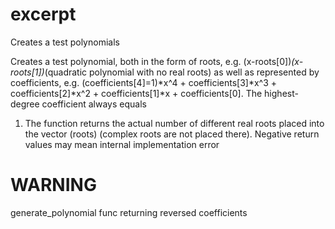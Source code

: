 # excerpt
Creates a test polynomials

Creates a test polynomial, both in the form of roots, e.g. (x-roots[0])*(x-roots[1])*(quadratic polynomial with no real roots) as well as
represented by coefficients, e.g. (coefficients[4]=1)*x^4 + coefficients[3]*x^3 + coefficients[2]*x^2 + coefficients[1]*x + coefficients[0].
The highest-degree coefficient always equals 
1. The function returns the actual number of different real roots placed into the vector
(roots) (complex roots are not placed there). 
Negative return values may mean internal implementation error
# WARNING 
generate_polynomial func returning reversed coefficients
